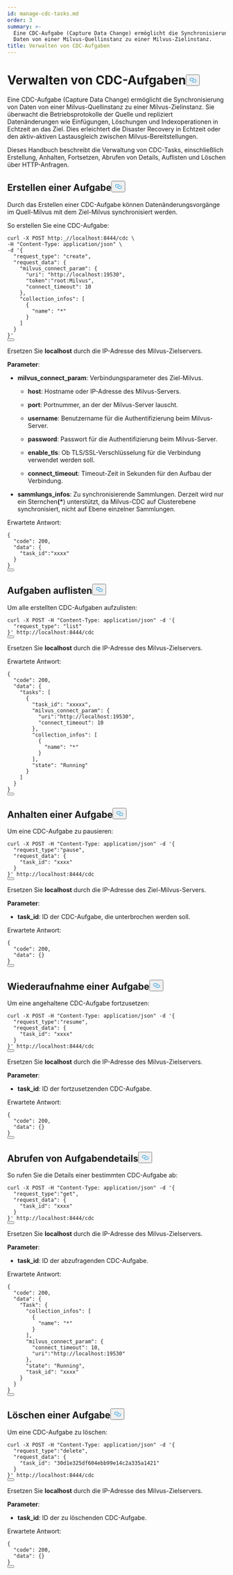 ```yaml
---
id: manage-cdc-tasks.md
order: 3
summary: >-
  Eine CDC-Aufgabe (Capture Data Change) ermöglicht die Synchronisierung von
  Daten von einer Milvus-Quellinstanz zu einer Milvus-Zielinstanz.
title: Verwalten von CDC-Aufgaben
---
```

<h1 id="Manage-CDC-Tasks" class="common-anchor-header">Verwalten von CDC-Aufgaben<button data-href="#Manage-CDC-Tasks" class="anchor-icon" translate="no">
      <svg translate="no"
        aria-hidden="true"
        focusable="false"
        height="20"
        version="1.1"
        viewBox="0 0 16 16"
        width="16"
      >
        <path
          fill="#0092E4"
          fill-rule="evenodd"
          d="M4 9h1v1H4c-1.5 0-3-1.69-3-3.5S2.55 3 4 3h4c1.45 0 3 1.69 3 3.5 0 1.41-.91 2.72-2 3.25V8.59c.58-.45 1-1.27 1-2.09C10 5.22 8.98 4 8 4H4c-.98 0-2 1.22-2 2.5S3 9 4 9zm9-3h-1v1h1c1 0 2 1.22 2 2.5S13.98 12 13 12H9c-.98 0-2-1.22-2-2.5 0-.83.42-1.64 1-2.09V6.25c-1.09.53-2 1.84-2 3.25C6 11.31 7.55 13 9 13h4c1.45 0 3-1.69 3-3.5S14.5 6 13 6z"
        ></path>
      </svg>
    </button></h1><p>Eine CDC-Aufgabe (Capture Data Change) ermöglicht die Synchronisierung von Daten von einer Milvus-Quellinstanz zu einer Milvus-Zielinstanz. Sie überwacht die Betriebsprotokolle der Quelle und repliziert Datenänderungen wie Einfügungen, Löschungen und Indexoperationen in Echtzeit an das Ziel. Dies erleichtert die Disaster Recovery in Echtzeit oder den aktiv-aktiven Lastausgleich zwischen Milvus-Bereitstellungen.</p>
<p>Dieses Handbuch beschreibt die Verwaltung von CDC-Tasks, einschließlich Erstellung, Anhalten, Fortsetzen, Abrufen von Details, Auflisten und Löschen über HTTP-Anfragen.</p>
<h2 id="Create-a-task" class="common-anchor-header">Erstellen einer Aufgabe<button data-href="#Create-a-task" class="anchor-icon" translate="no">
      <svg translate="no"
        aria-hidden="true"
        focusable="false"
        height="20"
        version="1.1"
        viewBox="0 0 16 16"
        width="16"
      >
        <path
          fill="#0092E4"
          fill-rule="evenodd"
          d="M4 9h1v1H4c-1.5 0-3-1.69-3-3.5S2.55 3 4 3h4c1.45 0 3 1.69 3 3.5 0 1.41-.91 2.72-2 3.25V8.59c.58-.45 1-1.27 1-2.09C10 5.22 8.98 4 8 4H4c-.98 0-2 1.22-2 2.5S3 9 4 9zm9-3h-1v1h1c1 0 2 1.22 2 2.5S13.98 12 13 12H9c-.98 0-2-1.22-2-2.5 0-.83.42-1.64 1-2.09V6.25c-1.09.53-2 1.84-2 3.25C6 11.31 7.55 13 9 13h4c1.45 0 3-1.69 3-3.5S14.5 6 13 6z"
        ></path>
      </svg>
    </button></h2><p>Durch das Erstellen einer CDC-Aufgabe können Datenänderungsvorgänge im Quell-Milvus mit dem Ziel-Milvus synchronisiert werden.</p>
<p>So erstellen Sie eine CDC-Aufgabe:</p>
<pre><code translate="no" class="language-bash">curl -X POST http:_//localhost:8444/cdc \
-H <span class="hljs-string">&quot;Content-Type: application/json&quot;</span> \
-d <span class="hljs-string">&#x27;{
  &quot;request_type&quot;: &quot;create&quot;,
  &quot;request_data&quot;: {
    &quot;milvus_connect_param&quot;: {
      &quot;uri&quot;: &quot;http://localhost:19530&quot;,
      &quot;token&quot;:&quot;root:Milvus&quot;,
      &quot;connect_timeout&quot;: 10
    },
    &quot;collection_infos&quot;: [
      {
        &quot;name&quot;: &quot;*&quot;
      }
    ]
  }
}&#x27;</span>
<button class="copy-code-btn"></button></code></pre>
<p>Ersetzen Sie <strong>localhost</strong> durch die IP-Adresse des Milvus-Zielservers.</p>
<p><strong>Parameter</strong>:</p>
<ul>
<li><p><strong>milvus_connect_param</strong>: Verbindungsparameter des Ziel-Milvus.</p>
<ul>
<li><p><strong>host</strong>: Hostname oder IP-Adresse des Milvus-Servers.</p></li>
<li><p><strong>port</strong>: Portnummer, an der der Milvus-Server lauscht.</p></li>
<li><p><strong>username</strong>: Benutzername für die Authentifizierung beim Milvus-Server.</p></li>
<li><p><strong>password</strong>: Passwort für die Authentifizierung beim Milvus-Server.</p></li>
<li><p><strong>enable_tls</strong>: Ob TLS/SSL-Verschlüsselung für die Verbindung verwendet werden soll.</p></li>
<li><p><strong>connect_timeout</strong>: Timeout-Zeit in Sekunden für den Aufbau der Verbindung.</p></li>
</ul></li>
<li><p><strong>sammlungs_infos</strong>: Zu synchronisierende Sammlungen. Derzeit wird nur ein Sternchen<strong>(*</strong>) unterstützt, da Milvus-CDC auf Clusterebene synchronisiert, nicht auf Ebene einzelner Sammlungen.</p></li>
</ul>
<p>Erwartete Antwort:</p>
<pre><code translate="no" class="language-json"><span class="hljs-punctuation">{</span>
  <span class="hljs-attr">&quot;code&quot;</span><span class="hljs-punctuation">:</span> <span class="hljs-number">200</span><span class="hljs-punctuation">,</span>
  <span class="hljs-attr">&quot;data&quot;</span><span class="hljs-punctuation">:</span> <span class="hljs-punctuation">{</span>
    <span class="hljs-attr">&quot;task_id&quot;</span><span class="hljs-punctuation">:</span><span class="hljs-string">&quot;xxxx&quot;</span>
  <span class="hljs-punctuation">}</span>
<span class="hljs-punctuation">}</span>
<button class="copy-code-btn"></button></code></pre>
<h2 id="List-tasks" class="common-anchor-header">Aufgaben auflisten<button data-href="#List-tasks" class="anchor-icon" translate="no">
      <svg translate="no"
        aria-hidden="true"
        focusable="false"
        height="20"
        version="1.1"
        viewBox="0 0 16 16"
        width="16"
      >
        <path
          fill="#0092E4"
          fill-rule="evenodd"
          d="M4 9h1v1H4c-1.5 0-3-1.69-3-3.5S2.55 3 4 3h4c1.45 0 3 1.69 3 3.5 0 1.41-.91 2.72-2 3.25V8.59c.58-.45 1-1.27 1-2.09C10 5.22 8.98 4 8 4H4c-.98 0-2 1.22-2 2.5S3 9 4 9zm9-3h-1v1h1c1 0 2 1.22 2 2.5S13.98 12 13 12H9c-.98 0-2-1.22-2-2.5 0-.83.42-1.64 1-2.09V6.25c-1.09.53-2 1.84-2 3.25C6 11.31 7.55 13 9 13h4c1.45 0 3-1.69 3-3.5S14.5 6 13 6z"
        ></path>
      </svg>
    </button></h2><p>Um alle erstellten CDC-Aufgaben aufzulisten:</p>
<pre><code translate="no" class="language-bash">curl -X POST -H <span class="hljs-string">&quot;Content-Type: application/json&quot;</span> -d <span class="hljs-string">&#x27;{
  &quot;request_type&quot;: &quot;list&quot;
}&#x27;</span> http://localhost:8444/cdc
<button class="copy-code-btn"></button></code></pre>
<p>Ersetzen Sie <strong>localhost</strong> durch die IP-Adresse des Milvus-Zielservers.</p>
<p>Erwartete Antwort:</p>
<pre><code translate="no" class="language-json"><span class="hljs-punctuation">{</span>
  <span class="hljs-attr">&quot;code&quot;</span><span class="hljs-punctuation">:</span> <span class="hljs-number">200</span><span class="hljs-punctuation">,</span>
  <span class="hljs-attr">&quot;data&quot;</span><span class="hljs-punctuation">:</span> <span class="hljs-punctuation">{</span>
    <span class="hljs-attr">&quot;tasks&quot;</span><span class="hljs-punctuation">:</span> <span class="hljs-punctuation">[</span>
      <span class="hljs-punctuation">{</span>
        <span class="hljs-attr">&quot;task_id&quot;</span><span class="hljs-punctuation">:</span> <span class="hljs-string">&quot;xxxxx&quot;</span><span class="hljs-punctuation">,</span>
        <span class="hljs-attr">&quot;milvus_connect_param&quot;</span><span class="hljs-punctuation">:</span> <span class="hljs-punctuation">{</span>
          <span class="hljs-attr">&quot;uri&quot;</span><span class="hljs-punctuation">:</span><span class="hljs-string">&quot;http://localhost:19530&quot;</span><span class="hljs-punctuation">,</span>
          <span class="hljs-attr">&quot;connect_timeout&quot;</span><span class="hljs-punctuation">:</span> <span class="hljs-number">10</span>
        <span class="hljs-punctuation">}</span><span class="hljs-punctuation">,</span>
        <span class="hljs-attr">&quot;collection_infos&quot;</span><span class="hljs-punctuation">:</span> <span class="hljs-punctuation">[</span>
          <span class="hljs-punctuation">{</span>
            <span class="hljs-attr">&quot;name&quot;</span><span class="hljs-punctuation">:</span> <span class="hljs-string">&quot;*&quot;</span>
          <span class="hljs-punctuation">}</span>
        <span class="hljs-punctuation">]</span><span class="hljs-punctuation">,</span>
        <span class="hljs-attr">&quot;state&quot;</span><span class="hljs-punctuation">:</span> <span class="hljs-string">&quot;Running&quot;</span>
      <span class="hljs-punctuation">}</span>
    <span class="hljs-punctuation">]</span>
  <span class="hljs-punctuation">}</span>
<span class="hljs-punctuation">}</span>
<button class="copy-code-btn"></button></code></pre>
<h2 id="Pause-a-task" class="common-anchor-header">Anhalten einer Aufgabe<button data-href="#Pause-a-task" class="anchor-icon" translate="no">
      <svg translate="no"
        aria-hidden="true"
        focusable="false"
        height="20"
        version="1.1"
        viewBox="0 0 16 16"
        width="16"
      >
        <path
          fill="#0092E4"
          fill-rule="evenodd"
          d="M4 9h1v1H4c-1.5 0-3-1.69-3-3.5S2.55 3 4 3h4c1.45 0 3 1.69 3 3.5 0 1.41-.91 2.72-2 3.25V8.59c.58-.45 1-1.27 1-2.09C10 5.22 8.98 4 8 4H4c-.98 0-2 1.22-2 2.5S3 9 4 9zm9-3h-1v1h1c1 0 2 1.22 2 2.5S13.98 12 13 12H9c-.98 0-2-1.22-2-2.5 0-.83.42-1.64 1-2.09V6.25c-1.09.53-2 1.84-2 3.25C6 11.31 7.55 13 9 13h4c1.45 0 3-1.69 3-3.5S14.5 6 13 6z"
        ></path>
      </svg>
    </button></h2><p>Um eine CDC-Aufgabe zu pausieren:</p>
<pre><code translate="no" class="language-bash">curl -X POST -H <span class="hljs-string">&quot;Content-Type: application/json&quot;</span> -d <span class="hljs-string">&#x27;{
  &quot;request_type&quot;:&quot;pause&quot;,
  &quot;request_data&quot;: {
    &quot;task_id&quot;: &quot;xxxx&quot;
  }
}&#x27;</span> http://localhost:8444/cdc
<button class="copy-code-btn"></button></code></pre>
<p>Ersetzen Sie <strong>localhost</strong> durch die IP-Adresse des Ziel-Milvus-Servers.</p>
<p><strong>Parameter</strong>:</p>
<ul>
<li><strong>task_id</strong>: ID der CDC-Aufgabe, die unterbrochen werden soll.</li>
</ul>
<p>Erwartete Antwort:</p>
<pre><code translate="no" class="language-bash">{
  <span class="hljs-string">&quot;code&quot;</span>: 200,
  <span class="hljs-string">&quot;data&quot;</span>: {}
}
<button class="copy-code-btn"></button></code></pre>
<h2 id="Resume-a-task" class="common-anchor-header">Wiederaufnahme einer Aufgabe<button data-href="#Resume-a-task" class="anchor-icon" translate="no">
      <svg translate="no"
        aria-hidden="true"
        focusable="false"
        height="20"
        version="1.1"
        viewBox="0 0 16 16"
        width="16"
      >
        <path
          fill="#0092E4"
          fill-rule="evenodd"
          d="M4 9h1v1H4c-1.5 0-3-1.69-3-3.5S2.55 3 4 3h4c1.45 0 3 1.69 3 3.5 0 1.41-.91 2.72-2 3.25V8.59c.58-.45 1-1.27 1-2.09C10 5.22 8.98 4 8 4H4c-.98 0-2 1.22-2 2.5S3 9 4 9zm9-3h-1v1h1c1 0 2 1.22 2 2.5S13.98 12 13 12H9c-.98 0-2-1.22-2-2.5 0-.83.42-1.64 1-2.09V6.25c-1.09.53-2 1.84-2 3.25C6 11.31 7.55 13 9 13h4c1.45 0 3-1.69 3-3.5S14.5 6 13 6z"
        ></path>
      </svg>
    </button></h2><p>Um eine angehaltene CDC-Aufgabe fortzusetzen:</p>
<pre><code translate="no" class="language-bash">curl -X POST -H <span class="hljs-string">&quot;Content-Type: application/json&quot;</span> -d <span class="hljs-string">&#x27;{
  &quot;request_type&quot;:&quot;resume&quot;,
  &quot;request_data&quot;: {
    &quot;task_id&quot;: &quot;xxxx&quot;
  }
}&#x27;</span> http://localhost:8444/cdc
<button class="copy-code-btn"></button></code></pre>
<p>Ersetzen Sie <strong>localhost</strong> durch die IP-Adresse des Milvus-Zielservers.</p>
<p><strong>Parameter</strong>:</p>
<ul>
<li><strong>task_id</strong>: ID der fortzusetzenden CDC-Aufgabe.</li>
</ul>
<p>Erwartete Antwort:</p>
<pre><code translate="no" class="language-bash">{
  <span class="hljs-string">&quot;code&quot;</span>: 200,
  <span class="hljs-string">&quot;data&quot;</span>: {}
}
<button class="copy-code-btn"></button></code></pre>
<h2 id="Retrieve-task-details" class="common-anchor-header">Abrufen von Aufgabendetails<button data-href="#Retrieve-task-details" class="anchor-icon" translate="no">
      <svg translate="no"
        aria-hidden="true"
        focusable="false"
        height="20"
        version="1.1"
        viewBox="0 0 16 16"
        width="16"
      >
        <path
          fill="#0092E4"
          fill-rule="evenodd"
          d="M4 9h1v1H4c-1.5 0-3-1.69-3-3.5S2.55 3 4 3h4c1.45 0 3 1.69 3 3.5 0 1.41-.91 2.72-2 3.25V8.59c.58-.45 1-1.27 1-2.09C10 5.22 8.98 4 8 4H4c-.98 0-2 1.22-2 2.5S3 9 4 9zm9-3h-1v1h1c1 0 2 1.22 2 2.5S13.98 12 13 12H9c-.98 0-2-1.22-2-2.5 0-.83.42-1.64 1-2.09V6.25c-1.09.53-2 1.84-2 3.25C6 11.31 7.55 13 9 13h4c1.45 0 3-1.69 3-3.5S14.5 6 13 6z"
        ></path>
      </svg>
    </button></h2><p>So rufen Sie die Details einer bestimmten CDC-Aufgabe ab:</p>
<pre><code translate="no" class="language-bash">curl -X POST -H <span class="hljs-string">&quot;Content-Type: application/json&quot;</span> -d <span class="hljs-string">&#x27;{
  &quot;request_type&quot;:&quot;get&quot;,
  &quot;request_data&quot;: {
    &quot;task_id&quot;: &quot;xxxx&quot;
  }
}&#x27;</span> http://localhost:8444/cdc
<button class="copy-code-btn"></button></code></pre>
<p>Ersetzen Sie <strong>localhost</strong> durch die IP-Adresse des Milvus-Zielservers.</p>
<p><strong>Parameter</strong>:</p>
<ul>
<li><strong>task_id</strong>: ID der abzufragenden CDC-Aufgabe.</li>
</ul>
<p>Erwartete Antwort:</p>
<pre><code translate="no" class="language-bash">{
  <span class="hljs-string">&quot;code&quot;</span>: 200,
  <span class="hljs-string">&quot;data&quot;</span>: {
    <span class="hljs-string">&quot;Task&quot;</span>: {
      <span class="hljs-string">&quot;collection_infos&quot;</span>: [
        {
          <span class="hljs-string">&quot;name&quot;</span>: <span class="hljs-string">&quot;*&quot;</span>
        }
      ],
      <span class="hljs-string">&quot;milvus_connect_param&quot;</span>: {
        <span class="hljs-string">&quot;connect_timeout&quot;</span>: 10,
        <span class="hljs-string">&quot;uri&quot;</span>:<span class="hljs-string">&quot;http://localhost:19530&quot;</span>
      },
      <span class="hljs-string">&quot;state&quot;</span>: <span class="hljs-string">&quot;Running&quot;</span>,
      <span class="hljs-string">&quot;task_id&quot;</span>: <span class="hljs-string">&quot;xxxx&quot;</span>
    }
  }
}
<button class="copy-code-btn"></button></code></pre>
<h2 id="Delete-a-task" class="common-anchor-header">Löschen einer Aufgabe<button data-href="#Delete-a-task" class="anchor-icon" translate="no">
      <svg translate="no"
        aria-hidden="true"
        focusable="false"
        height="20"
        version="1.1"
        viewBox="0 0 16 16"
        width="16"
      >
        <path
          fill="#0092E4"
          fill-rule="evenodd"
          d="M4 9h1v1H4c-1.5 0-3-1.69-3-3.5S2.55 3 4 3h4c1.45 0 3 1.69 3 3.5 0 1.41-.91 2.72-2 3.25V8.59c.58-.45 1-1.27 1-2.09C10 5.22 8.98 4 8 4H4c-.98 0-2 1.22-2 2.5S3 9 4 9zm9-3h-1v1h1c1 0 2 1.22 2 2.5S13.98 12 13 12H9c-.98 0-2-1.22-2-2.5 0-.83.42-1.64 1-2.09V6.25c-1.09.53-2 1.84-2 3.25C6 11.31 7.55 13 9 13h4c1.45 0 3-1.69 3-3.5S14.5 6 13 6z"
        ></path>
      </svg>
    </button></h2><p>Um eine CDC-Aufgabe zu löschen:</p>
<pre><code translate="no" class="language-bash">curl -X POST -H <span class="hljs-string">&quot;Content-Type: application/json&quot;</span> -d <span class="hljs-string">&#x27;{
  &quot;request_type&quot;:&quot;delete&quot;,
  &quot;request_data&quot;: {
    &quot;task_id&quot;: &quot;30d1e325df604ebb99e14c2a335a1421&quot;
  }
}&#x27;</span> http://localhost:8444/cdc
<button class="copy-code-btn"></button></code></pre>
<p>Ersetzen Sie <strong>localhost</strong> durch die IP-Adresse des Milvus-Zielservers.</p>
<p><strong>Parameter</strong>:</p>
<ul>
<li><strong>task_id</strong>: ID der zu löschenden CDC-Aufgabe.</li>
</ul>
<p>Erwartete Antwort:</p>
<pre><code translate="no" class="language-json"><span class="hljs-punctuation">{</span>
  <span class="hljs-attr">&quot;code&quot;</span><span class="hljs-punctuation">:</span> <span class="hljs-number">200</span><span class="hljs-punctuation">,</span>
  <span class="hljs-attr">&quot;data&quot;</span><span class="hljs-punctuation">:</span> <span class="hljs-punctuation">{</span><span class="hljs-punctuation">}</span>
<span class="hljs-punctuation">}</span>
<button class="copy-code-btn"></button></code></pre>
